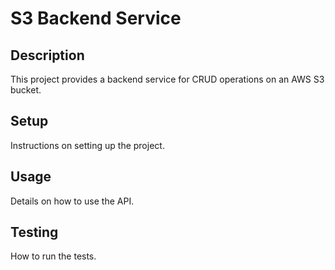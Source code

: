 
# S3 Backend Service

## Description
This project provides a backend service for CRUD operations on an AWS S3 bucket.

## Setup
Instructions on setting up the project.

## Usage
Details on how to use the API.

## Testing
How to run the tests.
